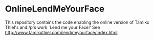 # OnlineLendMeYourFace
This repository contains the code enabling the online version of Tamiko Thiel's and /p's work 'Lend me your Face!' See http://www.tamikothiel.com/lendmeyourface/index.html.
